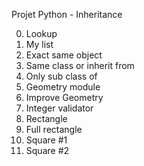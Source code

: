 Projet Python - Inheritance

0. Lookup
1. My list
2. Exact same object
3. Same class or inherit from
4. Only sub class of
5. Geometry module
6. Improve Geometry
7. Integer validator
8. Rectangle
9. Full rectangle
10. Square #1
11. Square #2
